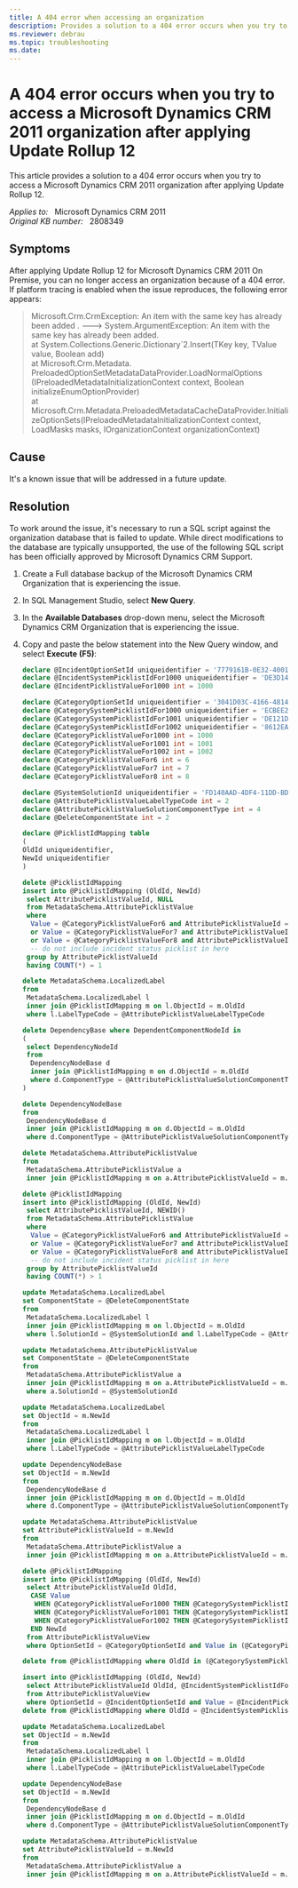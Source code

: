 ```yaml
---
title: A 404 error when accessing an organization
description: Provides a solution to a 404 error occurs when you try to access a Microsoft Dynamics CRM 2011 organization after applying Update Rollup 12.
ms.reviewer: debrau
ms.topic: troubleshooting
ms.date: 
---
```

# A 404 error occurs when you try to access a Microsoft Dynamics CRM 2011 organization after applying Update Rollup 12

This article provides a solution to a 404 error occurs when you try to access a Microsoft Dynamics CRM 2011 organization after applying Update Rollup 12.

_Applies to:_ &nbsp; Microsoft Dynamics CRM 2011  
_Original KB number:_ &nbsp; 2808349

## Symptoms

After applying Update Rollup 12 for Microsoft Dynamics CRM 2011 On Premise, you can no longer access an organization because of a 404 error. If platform tracing is enabled when the issue reproduces, the following error appears:

> Microsoft.Crm.CrmException: An item with the same key has already been added . ---> System.ArgumentException: An item with the same key has already been added.  
at System.Collections.Generic.Dictionary\`2.Insert(TKey key, TValue value, Boolean add)  
at Microsoft.Crm.Metadata. PreloadedOptionSetMetadataDataProvider.LoadNormalOptions (IPreloadedMetadataInitializationContext context, Boolean initializeEnumOptionProvider)  
at Microsoft.Crm.Metadata.PreloadedMetadataCacheDataProvider.InitializeOptionSets(IPreloadedMetadataInitializationContext context, LoadMasks masks, IOrganizationContext organizationContext)

## Cause

It's a known issue that will be addressed in a future update.

## Resolution

To work around the issue, it's necessary to run a SQL script against the organization database that is failed to update. While direct modifications to the database are typically unsupported, the use of the following SQL script has been officially approved by Microsoft Dynamics CRM Support.

1. Create a Full database backup of the Microsoft Dynamics CRM Organization that is experiencing the issue.
2. In SQL Management Studio, select **New Query**.
3. In the **Available Databases** drop-down menu, select the Microsoft Dynamics CRM Organization that is experiencing the issue.
4. Copy and paste the below statement into the New Query window, and select **Execute (F5)**:

    ```sql
    declare @IncidentOptionSetId uniqueidentifier = '7779161B-0E32-4001-8D44-339C2D1FF1F0'
    declare @IncidentSystemPicklistIdFor1000 uniqueidentifier = 'DE3D1468-D2F4-4BC6-8BF6-73C5C64C435D'
    declare @IncidentPicklistValueFor1000 int = 1000

    declare @CategoryOptionSetId uniqueidentifier = '3041D03C-4166-4814-A2D4-1E3D93CAF2F1'
    declare @CategorySystemPicklistIdFor1000 uniqueidentifier = 'ECBEE2BC-BAD2-4723-8612-371B4CE8D9E5'
    declare @CategorySystemPicklistIdFor1001 uniqueidentifier = 'DE121D28-F5DF-45F7-B6FC-E97B1604F747'
    declare @CategorySystemPicklistIdFor1002 uniqueidentifier = '8612EA04-81CF-423B-ADF4-EF74EEA70A41'
    declare @CategoryPicklistValueFor1000 int = 1000
    declare @CategoryPicklistValueFor1001 int = 1001
    declare @CategoryPicklistValueFor1002 int = 1002
    declare @CategoryPicklistValueFor6 int = 6
    declare @CategoryPicklistValueFor7 int = 7
    declare @CategoryPicklistValueFor8 int = 8

    declare @SystemSolutionId uniqueidentifier = 'FD140AAD-4DF4-11DD-BD17-0019B9312238'
    declare @AttributePicklistValueLabelTypeCode int = 2
    declare @AttributePicklistValueSolutionComponentType int = 4
    declare @DeleteComponentState int = 2

    declare @PicklistIdMapping table
    (
    OldId uniqueidentifier,
    NewId uniqueidentifier
    )

    delete @PicklistIdMapping
    insert into @PicklistIdMapping (OldId, NewId)
     select AttributePicklistValueId, NULL
     from MetadataSchema.AttributePicklistValue
     where
      Value = @CategoryPicklistValueFor6 and AttributePicklistValueId = @CategorySystemPicklistIdFor1000
      or Value = @CategoryPicklistValueFor7 and AttributePicklistValueId = @CategorySystemPicklistIdFor1001
      or Value = @CategoryPicklistValueFor8 and AttributePicklistValueId = @CategorySystemPicklistIdFor1002
      -- do not include incident status picklist in here
     group by AttributePicklistValueId
     having COUNT(*) = 1

    delete MetadataSchema.LocalizedLabel
    from
     MetadataSchema.LocalizedLabel l
     inner join @PicklistIdMapping m on l.ObjectId = m.OldId
     where l.LabelTypeCode = @AttributePicklistValueLabelTypeCode

    delete DependencyBase where DependentComponentNodeId in
    (
     select DependencyNodeId
     from
      DependencyNodeBase d
      inner join @PicklistIdMapping m on d.ObjectId = m.OldId
      where d.ComponentType = @AttributePicklistValueSolutionComponentType
    )

    delete DependencyNodeBase
    from
     DependencyNodeBase d
     inner join @PicklistIdMapping m on d.ObjectId = m.OldId
     where d.ComponentType = @AttributePicklistValueSolutionComponentType

    delete MetadataSchema.AttributePicklistValue
    from
     MetadataSchema.AttributePicklistValue a
     inner join @PicklistIdMapping m on a.AttributePicklistValueId = m.OldId

    delete @PicklistIdMapping
    insert into @PicklistIdMapping (OldId, NewId)
     select AttributePicklistValueId, NEWID()
     from MetadataSchema.AttributePicklistValue
     where
      Value = @CategoryPicklistValueFor6 and AttributePicklistValueId = @CategorySystemPicklistIdFor1000
      or Value = @CategoryPicklistValueFor7 and AttributePicklistValueId = @CategorySystemPicklistIdFor1001
      or Value = @CategoryPicklistValueFor8 and AttributePicklistValueId = @CategorySystemPicklistIdFor1002
      -- do not include incident status picklist in here
     group by AttributePicklistValueId
     having COUNT(*) > 1

    update MetadataSchema.LocalizedLabel
    set ComponentState = @DeleteComponentState
    from
     MetadataSchema.LocalizedLabel l
     inner join @PicklistIdMapping m on l.ObjectId = m.OldId
     where l.SolutionId = @SystemSolutionId and l.LabelTypeCode = @AttributePicklistValueLabelTypeCode

    update MetadataSchema.AttributePicklistValue
    set ComponentState = @DeleteComponentState
    from
     MetadataSchema.AttributePicklistValue a
     inner join @PicklistIdMapping m on a.AttributePicklistValueId = m.OldId
     where a.SolutionId = @SystemSolutionId

    update MetadataSchema.LocalizedLabel
    set ObjectId = m.NewId
    from
     MetadataSchema.LocalizedLabel l
     inner join @PicklistIdMapping m on l.ObjectId = m.OldId
     where l.LabelTypeCode = @AttributePicklistValueLabelTypeCode

    update DependencyNodeBase
    set ObjectId = m.NewId
    from
     DependencyNodeBase d
     inner join @PicklistIdMapping m on d.ObjectId = m.OldId
     where d.ComponentType = @AttributePicklistValueSolutionComponentType

    update MetadataSchema.AttributePicklistValue
    set AttributePicklistValueId = m.NewId
    from
     MetadataSchema.AttributePicklistValue a
     inner join @PicklistIdMapping m on a.AttributePicklistValueId = m.OldId

    delete @PicklistIdMapping
    insert into @PicklistIdMapping (OldId, NewId)
     select AttributePicklistValueId OldId,
      CASE Value
       WHEN @CategoryPicklistValueFor1000 THEN @CategorySystemPicklistIdFor1000
       WHEN @CategoryPicklistValueFor1001 THEN @CategorySystemPicklistIdFor1001
       WHEN @CategoryPicklistValueFor1002 THEN @CategorySystemPicklistIdFor1002
      END NewId
     from AttributePicklistValueView
     where OptionSetId = @CategoryOptionSetId and Value in (@CategoryPicklistValueFor1000, @CategoryPicklistValueFor1001, @CategoryPicklistValueFor1002)

    delete from @PicklistIdMapping where OldId in (@CategorySystemPicklistIdFor1000, @CategorySystemPicklistIdFor1001, @CategorySystemPicklistIdFor1002)

    insert into @PicklistIdMapping (OldId, NewId)
     select AttributePicklistValueId OldId, @IncidentSystemPicklistIdFor1000 NewId
     from AttributePicklistValueView
     where OptionSetId = @IncidentOptionSetId and Value = @IncidentPicklistValueFor1000
    delete from @PicklistIdMapping where OldId = @IncidentSystemPicklistIdFor1000

    update MetadataSchema.LocalizedLabel
    set ObjectId = m.NewId
    from
     MetadataSchema.LocalizedLabel l
     inner join @PicklistIdMapping m on l.ObjectId = m.OldId
     where l.LabelTypeCode = @AttributePicklistValueLabelTypeCode

    update DependencyNodeBase
    set ObjectId = m.NewId
    from
     DependencyNodeBase d
     inner join @PicklistIdMapping m on d.ObjectId = m.OldId
     where d.ComponentType = @AttributePicklistValueSolutionComponentType

    update MetadataSchema.AttributePicklistValue
    set AttributePicklistValueId = m.NewId
    from
     MetadataSchema.AttributePicklistValue a
     inner join @PicklistIdMapping m on a.AttributePicklistValueId = m.OldId
    ```
